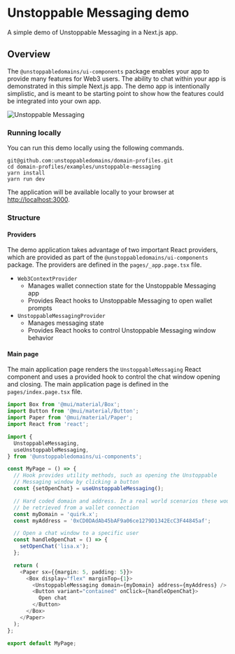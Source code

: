 # Unstoppable Messaging demo

A simple demo of Unstoppable Messaging in a Next.js app.

## Overview

The `@unstoppabledomains/ui-components` package enables your app to provide many features
for Web3 users. The ability to chat within your app is demonstrated in this simple Next.js
app. The demo app is intentionally simplistic, and is meant to be starting point to show
how the features could be integrated into your own app.

![Unstoppable Messaging](https://github.com/unstoppabledomains/domain-profiles/assets/21039114/6058a46d-e086-468c-a61d-14f947de8610)

### Running locally

You can run this demo locally using the following commands.

```shell
git@github.com:unstoppabledomains/domain-profiles.git
cd domain-profiles/examples/unstoppable-messaging
yarn install
yarn run dev
```

The application will be available locally to your browser at [http://localhost:3000](http://localhost:3000).

### Structure

#### Providers
The demo application takes advantage of two important React providers, which are provided
as part of the `@unstoppabledomains/ui-components` package. The providers are defined in
the `pages/_app.page.tsx` file.

- `Web3ContextProvider`
  - Manages wallet connection state for the Unstoppable Messaging app
  - Provides React hooks to Unstoppable Messaging to open wallet prompts
- `UnstoppableMessagingProvider`
  - Manages messaging state
  - Provides React hooks to control Unstoppable Messaging window behavior

#### Main page

The main application page renders the `UnstoppableMessaging` React component and uses a
provided hook to control the chat window opening and closing. The main application page
is defined in the `pages/index.page.tsx` file.

```typescript
import Box from '@mui/material/Box';
import Button from '@mui/material/Button';
import Paper from '@mui/material/Paper';
import React from 'react';

import {
  UnstoppableMessaging,
  useUnstoppableMessaging,
} from '@unstoppabledomains/ui-components';

const MyPage = () => {
  // Hook provides utility methods, such as opening the Unstoppable
  // Messaging window by clicking a button
  const {setOpenChat} = useUnstoppableMessaging();

  // Hard coded domain and address. In a real world scenarios these would
  // be retrieved from a wallet connection
  const myDomain = 'quirk.x';
  const myAddress = '0xCD0DAdAb45bAF9a06ce1279D1342EcC3F44845af';

  // Open a chat window to a specific user
  const handleOpenChat = () => {
    setOpenChat('lisa.x');
  };

  return (
    <Paper sx={{margin: 5, padding: 5}}>
      <Box display="flex" marginTop={1}>
        <UnstoppableMessaging domain={myDomain} address={myAddress} />
        <Button variant="contained" onClick={handleOpenChat}>
          Open chat
        </Button>
      </Box>
    </Paper>
  );
};

export default MyPage;
```
